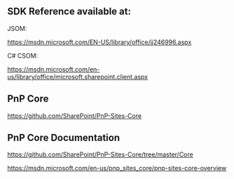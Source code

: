## SDK Reference available at:

JSOM: 

https://msdn.microsoft.com/EN-US/library/office/jj246996.aspx

C# CSOM: 

https://msdn.microsoft.com/en-us/library/office/microsoft.sharepoint.client.aspx

## PnP Core 

https://github.com/SharePoint/PnP-Sites-Core

## PnP Core Documentation

https://github.com/SharePoint/PnP-Sites-Core/tree/master/Core

https://msdn.microsoft.com/en-us/pnp_sites_core/pnp-sites-core-overview